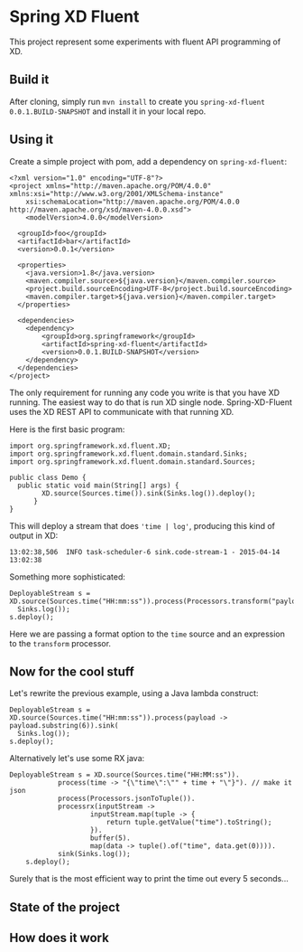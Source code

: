 Spring XD Fluent
================

This project represent some experiments with fluent API programming of XD.

## Build it

After cloning, simply run `mvn install` to create you `spring-xd-fluent 0.0.1.BUILD-SNAPSHOT` and install it in your local repo.

## Using it

Create a simple project with pom, add a dependency on `spring-xd-fluent`:

    <?xml version="1.0" encoding="UTF-8"?>
    <project xmlns="http://maven.apache.org/POM/4.0.0" xmlns:xsi="http://www.w3.org/2001/XMLSchema-instance"
        xsi:schemaLocation="http://maven.apache.org/POM/4.0.0 http://maven.apache.org/xsd/maven-4.0.0.xsd">
        <modelVersion>4.0.0</modelVersion>

      <groupId>foo</groupId>
      <artifactId>bar</artifactId>
      <version>0.0.1</version>

      <properties>
        <java.version>1.8</java.version>
        <maven.compiler.source>${java.version}</maven.compiler.source>
        <project.build.sourceEncoding>UTF-8</project.build.sourceEncoding>
        <maven.compiler.target>${java.version}</maven.compiler.target>
      </properties>

      <dependencies>
        <dependency>
            <groupId>org.springframework</groupId>
            <artifactId>spring-xd-fluent</artifactId>
            <version>0.0.1.BUILD-SNAPSHOT</version>
        </dependency>
      </dependencies>
    </project>

The only requirement for running any code you write is that you have XD running. The easiest way to do that is run XD single node. Spring-XD-Fluent uses the XD REST API to communicate with that running XD.

Here is the first basic program:

    import org.springframework.xd.fluent.XD;
    import org.springframework.xd.fluent.domain.standard.Sinks;
    import org.springframework.xd.fluent.domain.standard.Sources;

    public class Demo {
      public static void main(String[] args) {
		    XD.source(Sources.time()).sink(Sinks.log()).deploy();
		  }
    }

This will deploy a stream that does `'time | log'`, producing this kind of output in XD:

  `13:02:38,506  INFO task-scheduler-6 sink.code-stream-1 - 2015-04-14 13:02:38`

Something more sophisticated:

    DeployableStream s = XD.source(Sources.time("HH:mm:ss")).process(Processors.transform("payload.substring(6)")).sink(
      Sinks.log());
    s.deploy();

Here we are passing a format option to the `time` source and an expression to the `transform` processor.

## Now for the cool stuff

Let's rewrite the previous example, using a Java lambda construct:

    DeployableStream s = XD.source(Sources.time("HH:mm:ss")).process(payload -> payload.substring(6)).sink(
      Sinks.log());
    s.deploy();

Alternatively let's use some RX java:

    DeployableStream s = XD.source(Sources.time("HH:MM:ss")).
				process(time -> "{\"time\":\"" + time + "\"}"). // make it json
				process(Processors.jsonToTuple()).
				processrx(inputStream ->
						inputStream.map(tuple -> {
							return tuple.getValue("time").toString();
						}).
						buffer(5).
						map(data -> tuple().of("time", data.get(0)))).
				sink(Sinks.log());
		s.deploy();

Surely that is the most efficient way to print the time out every 5 seconds...

## State of the project

## How does it work


